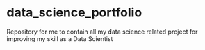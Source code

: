# data_science_portfolio
Repository for me to contain all my data science related project for improving my skill as a Data Scientist
